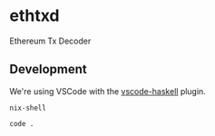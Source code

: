 # ethtxd
Ethereum Tx Decoder


## Development

We're using VSCode with the [vscode-haskell](https://github.com/haskell/vscode-haskell/) plugin.

```
nix-shell

code .
```